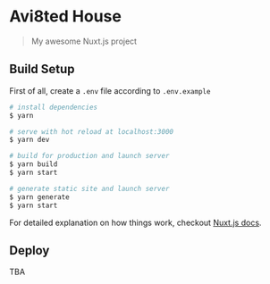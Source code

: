 # Avi8ted House

> My awesome Nuxt.js project

## Build Setup

First of all, create a `.env` file according to `.env.example`

```bash
# install dependencies
$ yarn
```

```bash
# serve with hot reload at localhost:3000
$ yarn dev
```

```bash
# build for production and launch server
$ yarn build
$ yarn start
```

```bash
# generate static site and launch server
$ yarn generate
$ yarn start
```

For detailed explanation on how things work, checkout [Nuxt.js docs](https://nuxtjs.org).

## Deploy

TBA
